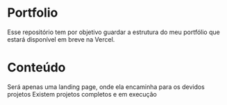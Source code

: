 # Portfolio

Esse repositório tem por objetivo guardar a estrutura do meu portfólio que estará disponível em breve na Vercel.

# Conteúdo

Será apenas uma landing page, onde ela encaminha para os devidos projetos
Existem projetos completos e em execução


